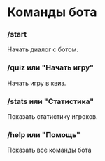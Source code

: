 # Команды бота

### /start
Начать диалог с ботом.

### /quiz или "Начать игру"
Начать игру в квиз.

### /stats или "Статистика"
Показать статистику игроков.

### /help или "Помощь"
Показать все команды бота
